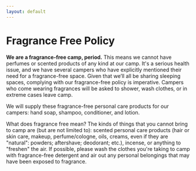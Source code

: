 ```yaml
---
layout: default
---
```


# Fragrance Free Policy

**We are a fragrance-free camp, period.** This means we cannot have perfumes or scented products of any kind at our camp. It's a serious health issue, and we have several campers who have explicitly mentioned their need for a fragrance-free space. Given that we’ll all be sharing sleeping spaces, complying with our fragrance-free policy is imperative.  Campers who come wearing fragrances will be asked to shower, wash clothes, or in extreme cases leave camp.

We will supply these fragrance-free personal care products for our campers:  hand soap, shampoo, conditioner, and lotion.

What does fragrance free mean? The kinds of things that you cannot bring to camp are (but are not limited to): scented personal care products (hair or skin care, makeup, perfume/cologne, oils, creams, even if they are "natural": powders; aftershave; deodorant; etc.), incense, or anything to "freshen" the air.  If possible, please wash the clothes you're taking to camp with fragrance-free detergent and air out any personal belongings that may have been exposed to fragrance.
